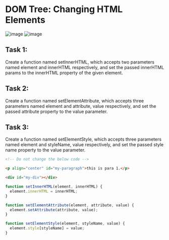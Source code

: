 # DOM Tree: Changing HTML Elements

![image](https://user-images.githubusercontent.com/59439509/153600329-15210a09-a4ce-4ecb-9838-dc67a6938154.png)
![image](https://user-images.githubusercontent.com/59439509/153600528-fb6e012b-14ca-4cf6-8de3-adb0c7f0ef95.png)


## Task 1: 
Create a function named setInnerHTML, which accepts two parameters named element and innerHTML 
respectively, and set the passed innerHTML params to the innerHTML property of the given element.

## Task 2: 
Create a function named setElementAttribute, which accepts three parameters 
named element and attribute, value respectively, and set the passed attribute property to the value parameter.

## Task 3: 
Create a function named setElementStyle, which accepts three parameters named 
element and styleName, value respectively, and set the passed style name property to the value parameter.

```html
<!-- Do not change the below code -->

<p align="center" id="my-paragraph">this is para 1.</p>

<div id="my-div"></div>
```

```javascript
function setInnerHTML(element, innerHTML) {
  element.innerHTML = innerHTML;
}

function setElementAttribute(element, attribute, value) {
  element.setAttribute(attribute, value);
}

function setElementStyle(element, styleName, value) {
  element.style[styleName] = value;
}
```
